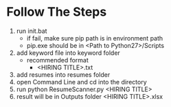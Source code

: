# Follow The Steps
1. run init.bat
    - if fail, make sure pip path is in environment path
    - pip.exe should be in \<Path to Python27\>/Scripts
2. add keyword file into keyword folder
	- recommended format
		- \<HIRING TITLE\>.txt
3. add resumes into resumes folder
4. open Command Line and cd into the directory
5. run python ResumeScanner.py \<HIRING TITLE\>
6. result will be in Outputs folder \<HIRING TITLE\>.xlsx
